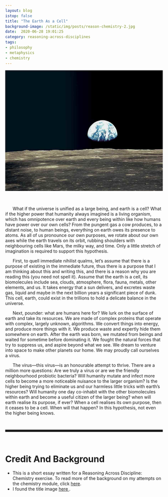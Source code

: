 ```yaml
---
layout: blog
istop: false
title: "The Earth As a Cell"
background-image: /static/img/posts/reason-chemistry-2.jpg
date:  2020-06-28 19:01:25
category: reasoning-across-disciplines
tags:
- philosophy
- metaphysics 
- chemistry
---
```


![](/static/img/posts/reason-chemistry-2.jpg#small)


<br>


&nbsp; &nbsp; &nbsp; What if the universe is unified as a large being, and earth is a cell? What if the higher power that humanity always 
imagined is a living organism, which has omnipotence over earth and every being within like how humans have power over 
our own cells? From the pungent gas a cow produces, to a distant noise, to human beings, everything on earth owes its 
presence to atoms. As all of us pronounce our own purposes, we rotate about our own axes while the earth travels on its 
orbit, rubbing shoulders with neighbouring cells like Mars, the milky way, and time. Only a little stretch of imagination 
is required to support this hypothesis.


&nbsp; &nbsp; &nbsp; First, to quell immediate nihilist qualms, let’s assume that there is a purpose of existing in the immediate future, 
thus there is a purpose that I am thinking about this and writing this, and there is a reason why you are reading this 
(you need not spell it). Assume that the earth is a cell, its biomolecules include sea, clouds, atmosphere, flora, fauna, 
metals, other elements, and us. It takes energy that a sun delivers, and excretes waste gas, liquid and maybe in the next 
billion years a significant piece of dunk. This cell, earth, could exist in the trillions to hold a delicate balance in 
the universe. 


&nbsp; &nbsp; &nbsp; Next, pounder: what are humans here for? We lurk on the surface of earth and take its resources. We are made of complex 
proteins that operate with complex, largely unknown, algorithms. We convert things into energy, and produce more things 
with it. We produce waste and expertly hide them somewhere on earth. After the earth was born, we mutated from beings and 
waited for sometime before dominating it. We fought the natural forces that try to suppress us, and aspire beyond what we 
see. We dream to venture into space to make other planets our home. We may proudly call ourselves a virus. 


&nbsp; &nbsp; &nbsp; The virus—this virus—is an honourable attempt to thrive. There are a million more questions: Are we truly a virus or are 
we the friendly neighbourhood probiotic bacteria? Will humanity mutate and infect more cells to become a more noticeable 
nuisance to the larger organism? Is the higher being trying to eliminate us and our harmless little tricks with earth’s 
resources? Will humanity one day co-inhabit with the other biomolecules within earth and become a useful citizen of the 
larger being? when will earth realise its purpose, if ever? When a cell realises its own purpose, then it ceases to be a 
cell. When will that happen? In this hypothesis, not even the higher being knows.

 
 
<br>
<hr style="border-style: dotted;" />
<br>

 

# Credit And Background

- This is a short essay written for a Reasoning Across Discipline: Chemistry exercise. 
To read more of the background on my attempts on the chemistry module, click <a href="">here</a>. 
- I found the title image <a href="https://www.pikist.com/free-photo-vkqea">here </a>.


